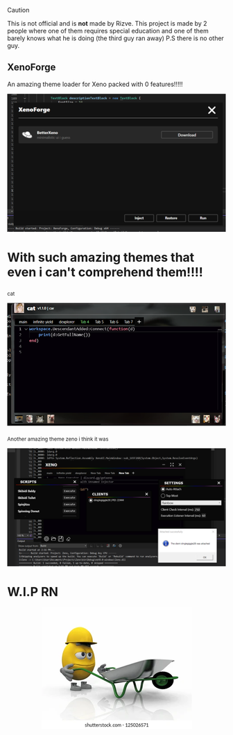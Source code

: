 > [!CAUTION]
> This is not official and is **not** made by Rizve. This project is made by 2 people where one of them requires special education and one of them barely knows what he is doing (the third guy ran away) P.S there is no other guy.

## XenoForge

An amazing theme loader for Xeno packed with 0 features!!!!!
<p align="center">
    <img src="https://github.com/thekingvon/XenoForge/blob/main/themes/_common/ui.png">
</p>

# With such amazing themes that even i can't comprehend them!!!!

<sub>cat</sub>
<p align="center">
    <img src="https://github.com/thekingvon/XenoForge/blob/main/themes/_common/cat.png">
</p>

<sub>Another amazing theme zeno i think it was</sub>
<p align="center">
    <img src="https://github.com/thekingvon/XenoForge/blob/main/themes/_common/gay.png">
</p>


# W.I.P RN

<p align="center">
    <img src="https://github.com/thekingvon/XenoForge/blob/main/themes/_common/WIP.png">
</p>


